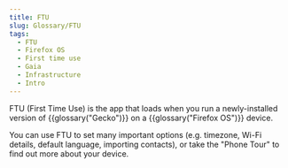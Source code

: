 ```yaml
---
title: FTU
slug: Glossary/FTU
tags:
  - FTU
  - Firefox OS
  - First time use
  - Gaia
  - Infrastructure
  - Intro
---
```


FTU (First Time Use) is the app that loads when you run a newly-installed version of {{glossary("Gecko")}} on a {{glossary("Firefox OS")}} device.

You can use FTU to set many important options (e.g. timezone, Wi-Fi details, default language, importing contacts), or take the "Phone Tour" to find out more about your device.
